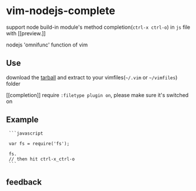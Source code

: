 vim-nodejs-complete
===================

support node build-in module's method completion(`ctrl-x ctrl-o`) in `js` file with [[preview.]]

nodejs 'omnifunc' function of vim

## Use
download the [tarball](https://github.com/myhere/vim-nodejs-complete/zipball/master) and extract to your vimfiles(`~/.vim` or
`~/vimfiles`) folder

[[completion]] require `:filetype plugin on`, please make sure it's switched on


## Example

     ```javascript

     var fs = require('fs');

     fs.
     // then hit ctrl-x_ctrl-o
     ```

## feedback


